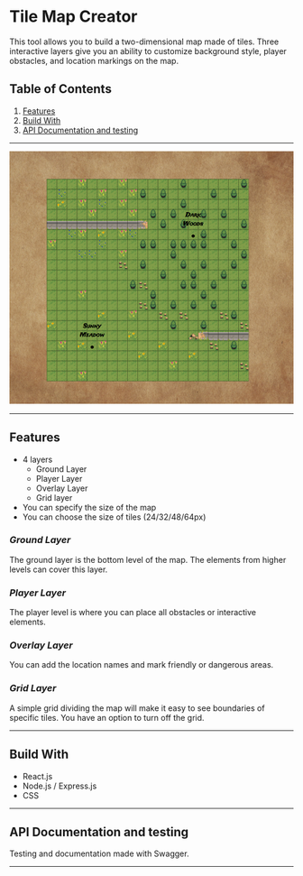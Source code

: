 # Tile Map Creator

This tool allows you to build a two-dimensional map made of tiles. Three interactive layers give you an ability to customize background style, player obstacles, and location markings on the map.

## Table of Contents

1. [Features](#Features)
2. [Build With](#Build-With)
3. [API Documentation and testing](#API-Documentation-and-testing)

***

![Map preview](/public/img/scr1.png)

***

## Features

* 4 layers
  * Ground Layer
  * Player Layer
  * Overlay Layer
  * Grid layer
* You can specify the size of the map
* You can choose the size of tiles (24/32/48/64px)

### _Ground Layer_

The ground layer is the bottom level of the map. The elements from higher levels can cover this layer.

### _Player Layer_

The player level is where you can place all obstacles or interactive elements.

### _Overlay Layer_

You can add the location names and mark friendly or dangerous areas.

### _Grid Layer_

A simple grid dividing the map will make it easy to see boundaries of specific tiles. You have an option to turn off the grid.

***

## Build With

* React.js
* Node.js / Express.js
* CSS

***

## API Documentation and testing

Testing and documentation made with Swagger.

***
